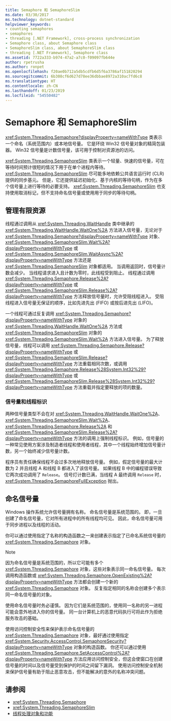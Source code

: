 ```yaml
---
title: Semaphore 和 SemaphoreSlim
ms.date: 03/30/2017
ms.technology: dotnet-standard
helpviewer_keywords:
- counting semaphores
- semaphores
- threading [.NET Framework], cross-process synchronization
- Semaphore class, about Semaphore class
- SemaphoreSlim class, about SemaphoreSlim class
- threading [.NET Framework], Semaphore class
ms.assetid: 7722a333-b974-47a2-a7c0-f09097fb644e
author: rpetrusha
ms.author: ronpet
ms.openlocfilehash: f20ae0b712a5db5cdfb6d5f6a3786af151820294
ms.sourcegitcommit: 6b308cf6d627d78ee36dbbae8972a310ac7fd6c8
ms.translationtype: HT
ms.contentlocale: zh-CN
ms.lasthandoff: 01/23/2019
ms.locfileid: "54550482"
---
```

# <a name="semaphore-and-semaphoreslim"></a>Semaphore 和 SemaphoreSlim
<xref:System.Threading.Semaphore?displayProperty=nameWithType> 类表示一个命名（系统范围内）或本地信号量。 它是环绕 Win32 信号量对象的精简包装器。 Win32 信号量是计数信号量，该可用于控制对资源池的访问。  
  
 <xref:System.Threading.SemaphoreSlim> 类表示一个轻量、快速的信号量，可在等待时间预计很短的情况下用于在单个进程内等待。 <xref:System.Threading.SemaphoreSlim> 尽可能多地依赖公共语言运行时 (CLR) 提供的同步基元。 但是，它还提供延迟初始化、基于内核的等待句柄，作为在多个信号量上进行等待的必要支持。 <xref:System.Threading.SemaphoreSlim> 也支持使用取消标记，但不支持命名信号量或使用用于同步的等待句柄。  
  
## <a name="managing-a-limited-resource"></a>管理有限资源  
 线程通过调用从 <xref:System.Threading.WaitHandle> 类中继承的 <xref:System.Threading.WaitHandle.WaitOne%2A> 方法进入信号量，无论对于 <xref:System.Threading.Semaphore?displayProperty=nameWithType> 对象、<xref:System.Threading.SemaphoreSlim.Wait%2A?displayProperty=nameWithType> 或 <xref:System.Threading.SemaphoreSlim.WaitAsync%2A?displayProperty=nameWithType> 方法还是 <xref:System.Threading.SemaphoreSlim> 对象都适用。 当调用返回时，信号量计数会减少。 当线程请求进入且计数为零时，此线程受到阻止。 线程通过调用 <xref:System.Threading.Semaphore.Release%2A?displayProperty=nameWithType> 或 <xref:System.Threading.SemaphoreSlim.Release%2A?displayProperty=nameWithType> 方法释放信号量时，允许受阻线程进入。 受阻线程进入信号量无保证的顺序，比如先进先出 (FIFO) 或按后进先出 (LIFO)。  
  
 一个线程可通过反复调用 <xref:System.Threading.Semaphore?displayProperty=nameWithType> 对象的 <xref:System.Threading.WaitHandle.WaitOne%2A> 方法或 <xref:System.Threading.SemaphoreSlim> 对象的 <xref:System.Threading.SemaphoreSlim.Wait%2A> 方法进入信号量。 为了释放信号量，线程可以调用 <xref:System.Threading.Semaphore.Release?displayProperty=nameWithType> 或 <xref:System.Threading.SemaphoreSlim.Release?displayProperty=nameWithType> 方法重载相同次数，或调用 <xref:System.Threading.Semaphore.Release%28System.Int32%29?displayProperty=nameWithType> 或 <xref:System.Threading.SemaphoreSlim.Release%28System.Int32%29?displayProperty=nameWithType> 方法重载并指定要释放的项的数量。  
  
### <a name="semaphores-and-thread-identity"></a>信号量和线程标识  
 两种信号量类型不会在对 <xref:System.Threading.WaitHandle.WaitOne%2A>、<xref:System.Threading.SemaphoreSlim.Wait%2A>、<xref:System.Threading.Semaphore.Release%2A> 和 <xref:System.Threading.SemaphoreSlim.Release%2A?displayProperty=nameWithType> 方法的调用上强制线程标识。 例如，信号量的一种常见使用方案涉及制造者线程和使用者线程，其中一个线程始终增加信号量计数，另一个始终减少信号量计数。  
  
 程序员有责任确保线程不会过多次地地释放信号量。 例如，假定信号量的最大计数为 2 并且线程 A 和线程 B 都进入了该信号量。 如果线程 B 中的编程错误导致它两次成功调用了 `Release`。 信号灯计数已满，当线程 A 最终调用 `Release` 时，<xref:System.Threading.SemaphoreFullException> 抛出。  
  
## <a name="named-semaphores"></a>命名信号量  
 Windows 操作系统允许信号量拥有名称。 命名信号量是系统范围的。 即，一旦创建了命名信号量，它对所有进程中的所有线程均可见。 因此，命名信号量可用于同步进程以及线程的活动。  
  
 你可以通过使用指定了名称的构造函数之一来创建表示指定了已命名系统信号量的 <xref:System.Threading.Semaphore> 对象。  
  
> [!NOTE]
>  因为命名信号量是系统范围的，所以它可能有多个 <xref:System.Threading.Semaphore> 对象，这些对象表示同一命名信号量。 每次调用构造函数或 <xref:System.Threading.Semaphore.OpenExisting%2A?displayProperty=nameWithType> 方法都会创建一个新的 <xref:System.Threading.Semaphore> 对象。 反复指定相同的名称会创建多个表示同一命名信号量的对象。  
  
 使用命名信号量时务必谨慎。 因为它们是系统范围的，使用同一名称的另一进程可能会意外地进入你的信号量。 同一台计算机上的恶意代码执行可将此作为拒绝服务攻击的基础。  
  
 使用访问控制安全性来保护表示命名信号量的 <xref:System.Threading.Semaphore> 对象，最好通过使用指定 <xref:System.Security.AccessControl.SemaphoreSecurity?displayProperty=nameWithType> 对象的构造函数。 你还可以通过使用 <xref:System.Threading.Semaphore.SetAccessControl%2A?displayProperty=nameWithType> 方法应用访问控制安全，但这会使窗口在创建信号量的时间以及信号量受到保护的时间之间留下漏洞。 使用访问控制安全机制来保护信号量有助于阻止恶意攻击，但不能解决的意外的名称冲突问题。  
  
## <a name="see-also"></a>请参阅

- <xref:System.Threading.Semaphore>
- <xref:System.Threading.SemaphoreSlim>
- [线程处理对象和功能](../../../docs/standard/threading/threading-objects-and-features.md)
